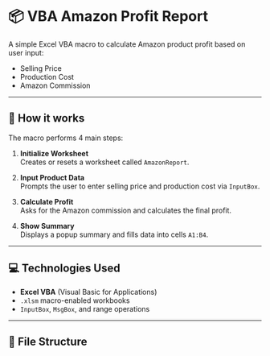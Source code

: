 # 📦 VBA Amazon Profit Report

A simple Excel VBA macro to calculate Amazon product profit based on user input:
- Selling Price
- Production Cost
- Amazon Commission

---

## 🔧 How it works

The macro performs 4 main steps:

1. **Initialize Worksheet**  
   Creates or resets a worksheet called `AmazonReport`.

2. **Input Product Data**  
   Prompts the user to enter selling price and production cost via `InputBox`.

3. **Calculate Profit**  
   Asks for the Amazon commission and calculates the final profit.

4. **Show Summary**  
   Displays a popup summary and fills data into cells `A1:B4`.

---

## 💻 Technologies Used

- **Excel VBA** (Visual Basic for Applications)
- `.xlsm` macro-enabled workbooks
- `InputBox`, `MsgBox`, and range operations

---

## 📁 File Structure

